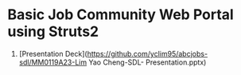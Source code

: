 # Basic Job Community Web Portal using Struts2
1. [Presentation Deck](https://github.com/yclim95/abcjobs-sdl/MM0119A23-Lim Yao Cheng-SDL- Presentation.pptx)